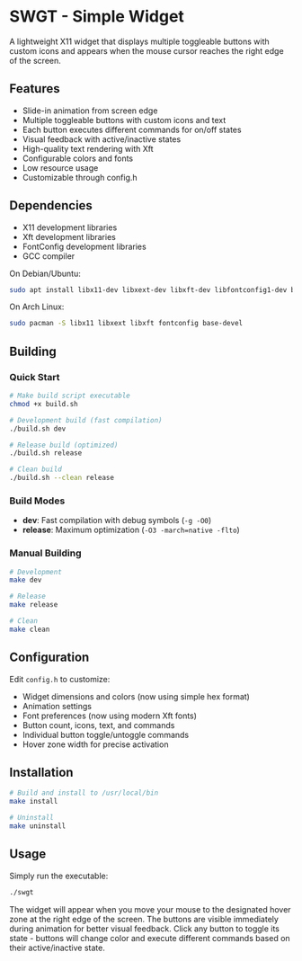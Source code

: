 # SWGT - Simple Widget

A lightweight X11 widget that displays multiple toggleable buttons with custom icons and appears when the mouse cursor reaches the right edge of the screen.

## Features

- Slide-in animation from screen edge
- Multiple toggleable buttons with custom icons and text
- Each button executes different commands for on/off states
- Visual feedback with active/inactive states
- High-quality text rendering with Xft
- Configurable colors and fonts
- Low resource usage
- Customizable through config.h

## Dependencies

- X11 development libraries
- Xft development libraries
- FontConfig development libraries
- GCC compiler

On Debian/Ubuntu:
```bash
sudo apt install libx11-dev libxext-dev libxft-dev libfontconfig1-dev build-essential
```

On Arch Linux:
```bash
sudo pacman -S libx11 libxext libxft fontconfig base-devel
```

## Building

### Quick Start
```bash
# Make build script executable
chmod +x build.sh

# Development build (fast compilation)
./build.sh dev

# Release build (optimized)
./build.sh release

# Clean build
./build.sh --clean release
```

### Build Modes

- **dev**: Fast compilation with debug symbols (`-g -O0`)
- **release**: Maximum optimization (`-O3 -march=native -flto`)

### Manual Building
```bash
# Development
make dev

# Release
make release

# Clean
make clean
```

## Configuration

Edit `config.h` to customize:
- Widget dimensions and colors (now using simple hex format)
- Animation settings
- Font preferences (now using modern Xft fonts)
- Button count, icons, text, and commands
- Individual button toggle/untoggle commands
- Hover zone width for precise activation

## Installation

```bash
# Build and install to /usr/local/bin
make install

# Uninstall
make uninstall
```

## Usage

Simply run the executable:
```bash
./swgt
```

The widget will appear when you move your mouse to the designated hover zone at the right edge of the screen. The buttons are visible immediately during animation for better visual feedback. Click any button to toggle its state - buttons will change color and execute different commands based on their active/inactive state.
